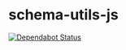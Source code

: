 # schema-utils-js

[![Dependabot Status](https://api.dependabot.com/badges/status?host=github&repo=open-rpc/generator-mock-server)](https://dependabot.com)